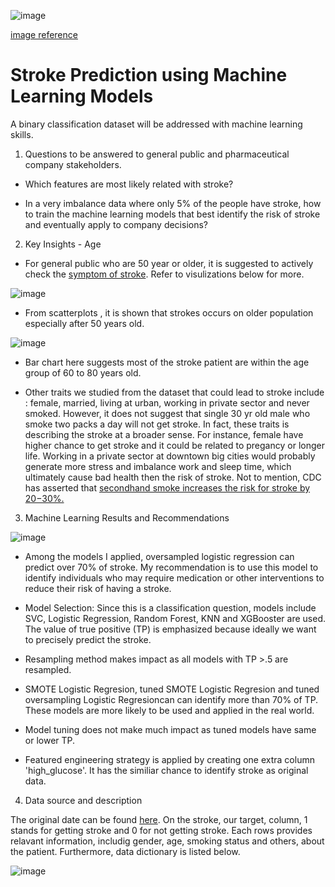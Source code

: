 
![image](https://user-images.githubusercontent.com/126204698/236042392-8184f68f-c2ad-4e97-b984-a6b83ccb56ae.png)

[image reference](https://insights.eisenhowerhealth.org/stroke-awareness-befast/)

# Stroke Prediction using Machine Learning Models
A binary classification dataset will be addressed with machine learning skills. 

1. Questions to be answered to general public and pharmaceutical company stakeholders.

- Which features are most likely related with stroke?

- In a very imbalance data where only 5% of the people have stroke, how to train the machine learning models that best identify the risk of stroke and eventually apply to company decisions?

2. Key Insights - Age

- For general public who are 50 year or older, it is suggested to actively check the [symptom of stroke](https://www.cdc.gov/stroke/signs_symptoms.htm). Refer to visulizations below for more.
 
![image](https://user-images.githubusercontent.com/126204698/236043513-aadadc10-c72f-4ced-97d2-ccf2c35d0909.png)

- From scatterplots , it is shown that strokes occurs on older population especially after 50 years old.

![image](https://user-images.githubusercontent.com/126204698/236043575-9256e9b2-5427-4b2a-9298-c15c23675915.png)

- Bar chart here suggests most of the stroke patient are within the age group of 60 to 80 years old.

- Other traits we studied from the dataset that could lead to stroke include : female, married, living at urban, working in private sector and never smoked. However, it does not suggest that single 30 yr old male who smoke two packs a day will not get stroke. In fact, these traits is describing the stroke at a broader sense. For instance, female have higher chance to get stroke and it could be related to pregancy or longer life. Working in a private sector at downtown big cities would probably generate more stress and imbalance work and sleep time, which ultimately cause bad health then the risk of stroke. Not to mention, CDC has asserted that [secondhand smoke increases the risk for stroke by 20−30%.](https://www.cdc.gov/tobacco/campaign/tips/diseases/heart-disease-stroke.html#:~:text=Secondhand%20smoke%20increases%20the%20risk%20for%20stroke%20by,increase%20your%20risk%20of%20having%20a%20heart%20attack.)

3. Machine Learning Results and Recommendations

![image](https://user-images.githubusercontent.com/126204698/236104979-1cf31caf-67ac-4cb4-ab12-4042297f4444.png)

- Among the models I applied, oversampled logistic regression can predict over 70% of stroke. My recommendation is to use this model to identify individuals who may require medication or other interventions to reduce their risk of having a stroke.

- Model Selection: Since this is a classification question, models include SVC, Logistic Regression, Random Forest, KNN and XGBooster are used. The value of true positive (TP) is emphasized because ideally we want to precisely predict the stroke.

- Resampling method makes impact as all models with TP >.5 are resampled.

- SMOTE Logistic Regresion, tuned SMOTE Logistic Regresion and tuned oversampling Logistic Regresioncan can identify more than 70% of TP. These models are more likely to be used and applied in the real world.

- Model tuning does not make much impact as tuned models have same or lower TP.

- Featured engineering strategy is applied by creating one extra column 'high_glucose'. It has the similiar chance to identify stroke as original data.

4. Data source and description

The original date can be found [here](https://www.kaggle.com/datasets/fedesoriano/stroke-prediction-dataset).
On the stroke, our target, column, 1 stands for getting stroke and 0 for not getting stroke. Each rows provides relavant information, includig gender, age, smoking status and others, about the patient. Furthermore, data dictionary is listed below.

![image](https://user-images.githubusercontent.com/126204698/236043392-b2cece0a-f62b-4fc3-af8a-a0ce7f47933b.png)
